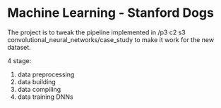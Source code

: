 # Machine Learning - Stanford Dogs

The project is to tweak the pipeline implemented in /p3 c2 s3 convolutional_neural_networks/case_study to make it work for the new dataset.

4 stage: 
1. data preprocessing
2. data building
3. data compiling
4. data training DNNs

